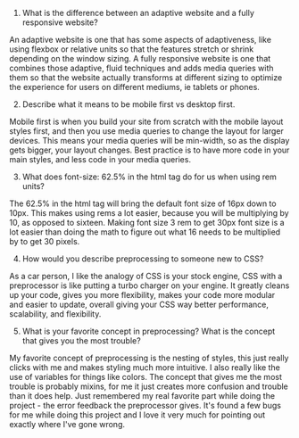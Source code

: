 1. What is the difference between an adaptive website and a fully responsive website?

An adaptive website is one that has some aspects of adaptiveness, like using flexbox or relative units so that the features stretch or shrink depending on the window sizing. A fully responsive website is one that combines those adaptive, fluid techniques and adds media queries with them so that the website actually transforms at different sizing to optimize the experience for users on different mediums, ie tablets or phones.

2. Describe what it means to be mobile first vs desktop first.

Mobile first is when you build your site from scratch with the mobile layout styles first, and then you use media queries to change the layout for larger devices. This means your media queries will be min-width, so as the display gets bigger, your layout changes. Best practice is to have more code in your main styles, and less code in your media queries.

3. What does font-size: 62.5% in the html tag do for us when using rem units?

The 62.5% in the html tag will bring the default font size of 16px down to 10px. This makes using rems a lot easier, because you will be multiplying by 10, as opposed to sixteen. Making font size 3 rem to get 30px font size is a lot easier than doing the math to figure out what 16 needs to be multiplied by to get 30 pixels. 

4. How would you describe preprocessing to someone new to CSS?

As a car person, I like the analogy of CSS is your stock engine, CSS with a preprocessor is like putting a turbo charger on your engine. It greatly cleans up your code, gives you more flexibility, makes your code more modular and easier to update, overall giving your CSS way better performance, scalability, and flexibility. 

5. What is your favorite concept in preprocessing? What is the concept that gives you the most trouble?

My favorite concept of preprocessing is the nesting of styles, this just really clicks with me and makes styling much more intuitive. I also really like the use of variables for things like colors. The concept that gives me the most trouble is probably mixins, for me it just creates more confusion and trouble than it does help. Just remembered my real favorite part while doing the project - the error feedback the preprocessor gives. It's found a few bugs for me while doing this project and I love it very much for pointing out exactly where I've gone wrong.